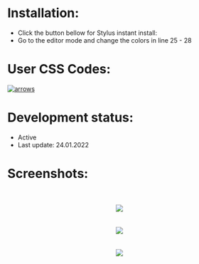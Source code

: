 # Installation:
 - Click the button bellow for Stylus instant install:
 - Go to the editor mode and change the colors in line 25 - 28

# User CSS Codes:
[![arrows](https://img.shields.io/badge/Instant%20install%20-%20Arrows-ff00ff.svg?style=popout&logoColor=000000&labelColor=B58863&logo=lichess)](https://raw.githubusercontent.com/MyCodeIsntWorking/Lichess.org/main/Stylus/Arrows/sources/arrows.user.css)<br>

# Development status:
 - Active
 - Last update: 24.01.2022

# Screenshots:
<p align="center">
 <br><br>
<image src="https://raw.githubusercontent.com/MyCodeIsntWorking/Lichess.org/main/Stylus/Arrows/sources/screenshots/seperator.png"><br><br><br>
<image src="https://raw.githubusercontent.com/MyCodeIsntWorking/Lichess.org/main/Stylus/Arrows/sources/screenshots/arrows-preview.png"><br><br><br>
<image src="https://raw.githubusercontent.com/MyCodeIsntWorking/Lichess.org/main/Stylus/Arrows/sources/screenshots/seperator.png"><br><br><br>
</p>
